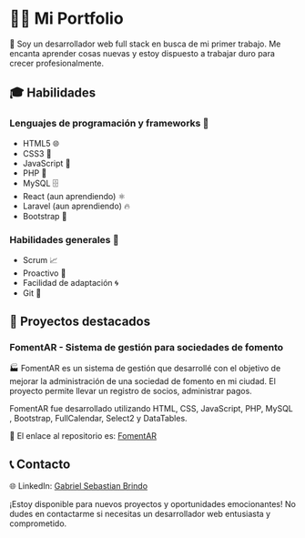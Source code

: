 # 👨‍💻 Mi Portfolio 

🚀 Soy un desarrollador web full stack en busca de mi primer trabajo. Me encanta aprender cosas nuevas y estoy dispuesto a trabajar duro para crecer profesionalmente.

## 🎓 Habilidades

### Lenguajes de programación y frameworks 🔨

- HTML5 🌐
- CSS3 🎨
- JavaScript 🚀
- PHP 🐘
- MySQL 🗄️
- React (aun aprendiendo) ⚛️
- Laravel (aun aprendiendo) 🔥
- Bootstrap 🎉

### Habilidades generales 🌟

- Scrum 📈
- Proactivo 💪
- Facilidad de adaptación 🌀
- Git 🌲

## 🚀 Proyectos destacados

### FomentAR - Sistema de gestión para sociedades de fomento

🏭 FomentAR es un sistema de gestión que desarrollé con el objetivo de mejorar la administración de una sociedad de fomento en mi ciudad. El proyecto permite llevar un registro de socios, administrar pagos.

FomentAR fue desarrollado utilizando HTML, CSS, JavaScript, PHP, MySQL , Bootstrap, FullCalendar, Select2 y DataTables.

🚀 El enlace al repositorio es: [FomentAR](https://github.com/brindogabriel/FomentAR)

## 📞 Contacto

🌐 LinkedIn: [Gabriel Sebastian Brindo](https://www.linkedin.com/in/gabrielsebastianbrindo)

¡Estoy disponible para nuevos proyectos y oportunidades emocionantes! No dudes en contactarme si necesitas un desarrollador web entusiasta y comprometido.

